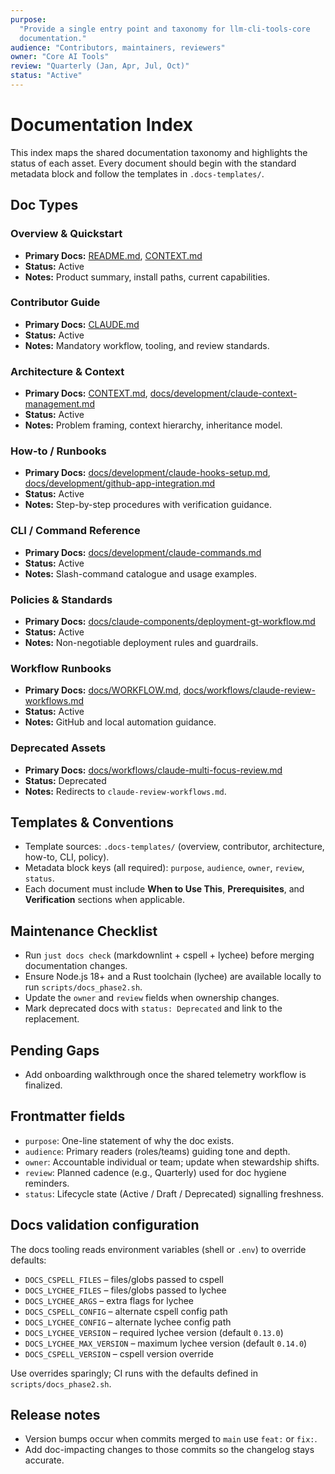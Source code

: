 ```yaml
---
purpose:
  "Provide a single entry point and taxonomy for llm-cli-tools-core
  documentation."
audience: "Contributors, maintainers, reviewers"
owner: "Core AI Tools"
review: "Quarterly (Jan, Apr, Jul, Oct)"
status: "Active"
---
```


# Documentation Index

This index maps the shared documentation taxonomy and highlights the status of
each asset. Every document should begin with the standard metadata block and
follow the templates in `.docs-templates/`.

## Doc Types

### Overview & Quickstart

- **Primary Docs:** [README.md](../README.md), [CONTEXT.md](../CONTEXT.md)
- **Status:** Active
- **Notes:** Product summary, install paths, current capabilities.

### Contributor Guide

- **Primary Docs:** [CLAUDE.md](../CLAUDE.md)
- **Status:** Active
- **Notes:** Mandatory workflow, tooling, and review standards.

### Architecture & Context

- **Primary Docs:** [CONTEXT.md](../CONTEXT.md),
  [docs/development/claude-context-management.md](development/claude-context-management.md)
- **Status:** Active
- **Notes:** Problem framing, context hierarchy, inheritance model.

### How-to / Runbooks

- **Primary Docs:**
  [docs/development/claude-hooks-setup.md](development/claude-hooks-setup.md),
  [docs/development/github-app-integration.md](development/github-app-integration.md)
- **Status:** Active
- **Notes:** Step-by-step procedures with verification guidance.

### CLI / Command Reference

- **Primary Docs:** [docs/development/claude-commands.md](development/claude-commands.md)
- **Status:** Active
- **Notes:** Slash-command catalogue and usage examples.

### Policies & Standards

- **Primary Docs:**
  [docs/claude-components/deployment-gt-workflow.md](claude-components/deployment-gt-workflow.md)
- **Status:** Active
- **Notes:** Non-negotiable deployment rules and guardrails.

### Workflow Runbooks

- **Primary Docs:**
  [docs/WORKFLOW.md](WORKFLOW.md),
  [docs/workflows/claude-review-workflows.md](workflows/claude-review-workflows.md)
- **Status:** Active
- **Notes:** GitHub and local automation guidance.

### Deprecated Assets

- **Primary Docs:**
  [docs/workflows/claude-multi-focus-review.md](workflows/claude-multi-focus-review.md)
- **Status:** Deprecated
- **Notes:** Redirects to `claude-review-workflows.md`.

## Templates & Conventions

- Template sources: `.docs-templates/` (overview, contributor, architecture,
  how-to, CLI, policy).
- Metadata block keys (all required): `purpose`, `audience`, `owner`, `review`,
  `status`.
- Each document must include **When to Use This**, **Prerequisites**, and
  **Verification** sections when applicable.

## Maintenance Checklist

- Run `just docs check` (markdownlint + cspell + lychee) before merging
  documentation changes.
- Ensure Node.js 18+ and a Rust toolchain (lychee) are available locally to run
  `scripts/docs_phase2.sh`.
- Update the `owner` and `review` fields when ownership changes.
- Mark deprecated docs with `status: Deprecated` and link to the replacement.

## Pending Gaps

- Add onboarding walkthrough once the shared telemetry workflow is finalized.

## Frontmatter fields

- `purpose`: One-line statement of why the doc exists.
- `audience`: Primary readers (roles/teams) guiding tone and depth.
- `owner`: Accountable individual or team; update when stewardship shifts.
- `review`: Planned cadence (e.g., Quarterly) used for doc hygiene reminders.
- `status`: Lifecycle state (Active / Draft / Deprecated) signalling freshness.

## Docs validation configuration

The docs tooling reads environment variables (shell or `.env`) to override defaults:

- `DOCS_CSPELL_FILES` – files/globs passed to cspell
- `DOCS_LYCHEE_FILES` – files/globs passed to lychee
- `DOCS_LYCHEE_ARGS` – extra flags for lychee
- `DOCS_CSPELL_CONFIG` – alternate cspell config path
- `DOCS_LYCHEE_CONFIG` – alternate lychee config path
- `DOCS_LYCHEE_VERSION` – required lychee version (default `0.13.0`)
- `DOCS_LYCHEE_MAX_VERSION` – maximum lychee version (default `0.14.0`)
- `DOCS_CSPELL_VERSION` – cspell version override

Use overrides sparingly; CI runs with the defaults defined in `scripts/docs_phase2.sh`.

## Release notes

- Version bumps occur when commits merged to `main` use `feat:` or `fix:`.
- Add doc-impacting changes to those commits so the changelog stays accurate.
